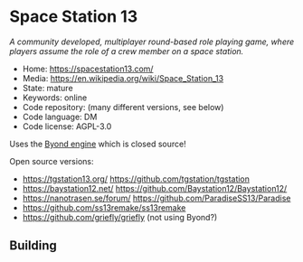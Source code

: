# Space Station 13

_A community developed, multiplayer round-based role playing game, where players assume the role of a crew member on a space station._

- Home: https://spacestation13.com/
- Media: https://en.wikipedia.org/wiki/Space_Station_13
- State: mature
- Keywords: online
- Code repository: (many different versions, see below)
- Code language: DM
- Code license: AGPL-3.0

Uses the [Byond engine]() which is closed source!

Open source versions:
- https://tgstation13.org/ https://github.com/tgstation/tgstation
- https://baystation12.net/ https://github.com/Baystation12/Baystation12/
- https://nanotrasen.se/forum/ https://github.com/ParadiseSS13/Paradise
- https://github.com/ss13remake/ss13remake
- https://github.com/griefly/griefly (not using Byond?)  

## Building

